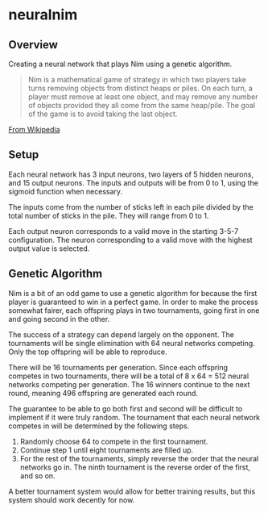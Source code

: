 # neuralnim

## Overview
Creating a neural network that plays Nim using a genetic algorithm.

> Nim is a mathematical game of strategy in which two players take turns removing objects from distinct heaps or piles. On each turn, a player must remove at least one object, and may remove any number of objects provided they all come from the same heap/pile. The goal of the game is to avoid taking the last object.

[From Wikipedia](https://en.wikipedia.org/wiki/Nim "Nim - Wikipedia")

## Setup
Each neural network has 3 input neurons, two layers of 5 hidden neurons, and 15 output neurons. The inputs and outputs will be from 0 to 1, using the sigmoid function when necessary.

The inputs come from the number of sticks left in each pile divided by the total number of sticks in the pile. They will range from 0 to 1.

Each output neuron corresponds to a valid move in the starting 3-5-7 configuration. The neuron corresponding to a valid move with the highest output value is selected.

## Genetic Algorithm
Nim is a bit of an odd game to use a genetic algorithm for because the first player is guaranteed to win in a perfect game. In order to make the process somewhat fairer, each offspring plays in two tournaments, going first in one and going second in the other.

The success of a strategy can depend largely on the opponent. The tournaments will be single elimination with 64 neural networks competing. Only the top offspring will be able to reproduce.

There will be 16 tournaments per generation. Since each offspring competes in two tournaments, there will be a total of 8 x 64 = 512 neural networks competing per generation. The 16 winners continue to the next round, meaning 496 offspring are generated each round.

The guarantee to be able to go both first and second will be difficult to implement if it were truly random. The tournament that each neural network competes in will be determined by the following steps.

1. Randomly choose 64 to compete in the first tournament.
2. Continue step 1 until eight tournaments are filled up.
3. For the rest of the tournaments, simply reverse the order that the neural networks go in. The ninth tournament is the reverse order of the first, and so on.

A better tournament system would allow for better training results, but this system should work decently for now.
